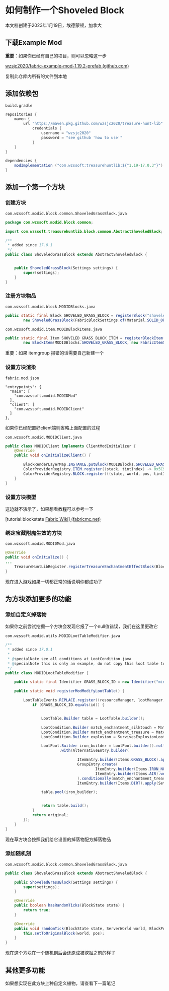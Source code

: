 # 如何制作一个Shoveled Block

本文档创建于2023年1月19日，埃德蒙顿，加拿大

## 下载Example Mod

**重要**：如果你已经有自己的项目，则可以忽略这一步

[wzsjc2020/fabric-example-mod-1.19.2-prefab (github.com)](https://github.com/wzsjc2020/fabric-example-mod-1.19.2-prefab)

复制此仓库内所有的文件到本地



## 添加依赖包

```
build.gradle
```

```java
repositories {
	maven {
		url "https://maven.pkg.github.com/wzsjc2020/treasure-hunt-lib"
            credentials {
                username = "wzsjc2020"
                password = "see github 'how to use'"
            }
	}
}

dependencies {
	modImplementation ("com.wzssoft:treasurehuntlib:${"1.19-17.0.3"}")
}
```



## 添加一个第一个方块

### 创建方块

```
com.wzssoft.modid.block.common.ShoveledGrassBlock.java
```

```java
package com.wzssoft.modid.block.common;

import com.wzssoft.treasurehuntlib.block.common.AbstractShoveledBlock;

/**
 * added since 17.0.1
 */
public class ShoveledGrassBlock extends AbstractShoveledBlock {


    public ShoveledGrassBlock(Settings settings) {
        super(settings);
    }
}
```



### 注册方块物品

```
com.wzssoft.modid.block.MODIDBlocks.java
```

```java
public static final Block SHOVELED_GRASS_BLOCK = registerBlock("shoveled_grass_block",
        new ShoveledGrassBlock(FabricBlockSettings.of(Material.SOLID_ORGANIC).strength(0.6f).sounds(BlockSoundGroup.GRASS)));
```

```
com.wzssoft.modid.item.MODIDBlockItems.java
```

```java
public static final Item SHOVELED_GRASS_BLOCK_ITEM = registerBlockItem("shoveled_grass_block",
        new BlockItem(MODIDBlocks.SHOVELED_GRASS_BLOCK, new FabricItemSettings().group(MODIDItemGroups.ExtraCraft).rarity(Rarity.COMMON)));
```

重要：如果 itemgroup 报错的话需要自己新建一个

### 设置方块渲染

```
fabric.mod.json
```

```
"entrypoints": {
  "main": [
    "com.wzssoft.modid.MODIDMod"
  ],
  "client": [
    "com.wzssoft.modid.MODIDClient"
  ]
},
```

如果你已经配置好client端则省略上面配置的过程



```
com.wzssoft.modid.MODIDClient.java
```

```java
public class MODIDClient implements ClientModInitializer {
    @Override
    public void onInitializeClient() {

        BlockRenderLayerMap.INSTANCE.putBlock(MODIDBlocks.SHOVELED_GRASS_BLOCK, RenderLayer.getCutout());
        ColorProviderRegistry.ITEM.register((stack, tintIndex) -> 0x5C9854, MODIDBlocks.SHOVELED_GRASS_BLOCK);
        ColorProviderRegistry.BLOCK.register(((state, world, pos, tintIndex) -> world.getColor(pos, BiomeColors.GRASS_COLOR)), MODIDBlocks.SHOVELED_GRASS_BLOCK);
    }
}
```



### 设置方块模型

这边就不演示了，如果想看教程可以参考一下

[tutorial:blockstate [Fabric Wiki\] (fabricmc.net)](https://fabricmc.net/wiki/tutorial:blockstate)

### 绑定宝藏附魔生效的方块

```
com.wzssoft.modid.MODIDMod.java
```

```java
@Override
public void onInitialize() {
...
    TreasureHuntLibRegister.registerTreasureEnchantmentEffectBlock(Blocks.GRASS_BLOCK,MODIDBlocks.SHOVELED_GRASS_BLOCK);
}
```

现在进入游戏如果一切都正常的话说明你都成功了

## 为方块添加更多的功能

### 添加自定义掉落物

如果你之前尝试挖掘一个方块会发现它报了一个null值错误，我们在这里更改它

```
com.wzssoft.modid.utils.MODIDLootTableModifier.java
```

```java
/**
 * added since 17.0.1
 *
 * @specialNote see all conditions at LootCondition.java
 * @specialNote this is only an example, do not copy this loot table to your own mod
 */
public class MODIDLootTableModifier {

    public static final Identifier GRASS_BLOCK_ID = new Identifier("minecraft", "blocks/grass_block");

    public static void registerModModifyLootTable() {

        LootTableEvents.REPLACE.register((resourceManager, lootManager, id, original, source) -> {
            if (GRASS_BLOCK_ID.equals(id)) {


                LootTable.Builder table = LootTable.builder();

                LootCondition.Builder match_enchantment_silktouch = MatchToolLootCondition.builder(ItemPredicate.Builder.create().enchantment(new EnchantmentPredicate(Enchantments.SILK_TOUCH, NumberRange.IntRange.exactly(1))));
                LootCondition.Builder match_enchantment_treasure = MatchToolLootCondition.builder(ItemPredicate.Builder.create().enchantment(new EnchantmentPredicate(TreasureHuntLibEnchantments.TREASURE, NumberRange.IntRange.exactly(1))));
                LootCondition.Builder explosion = SurvivesExplosionLootCondition.builder();

                LootPool.Builder iron_builder = LootPool.builder().rolls(ConstantLootNumberProvider.create(1.0f))
                        .with(AlternativeEntry.builder(

                                ItemEntry.builder(Items.GRASS_BLOCK).apply(SetCountLootFunction.builder(ConstantLootNumberProvider.create(1.0f))).conditionally(match_enchantment_silktouch),
                                GroupEntry.create(
                                        ItemEntry.builder(Items.IRON_NUGGET).weight(1).apply(SetCountLootFunction.builder(UniformLootNumberProvider.create(1.0f, 2.0f))),
                                        ItemEntry.builder(Items.AIR).weight(20)
                                ).conditionally(match_enchantment_treasure),
                                ItemEntry.builder(Items.DIRT).apply(SetCountLootFunction.builder(ConstantLootNumberProvider.create(1.0f))).conditionally(explosion)));

                table.pool(iron_builder);


                return table.build();
            }
            return original;
        });
    }
}

```

现在草方块会按照我们给它设置的掉落物配方掉落物品



### 添加随机刻

```
com.wzssoft.modid.block.common.ShoveledGrassBlock.java
```

```java
public class ShoveledGrassBlock extends AbstractShoveledBlock {

    public ShoveledGrassBlock(Settings settings) {
        super(settings);
    }

    @Override
    public boolean hasRandomTicks(BlockState state) {
        return true;
    }

    @Override
    public void randomTick(BlockState state, ServerWorld world, BlockPos pos, Random random) {
        this.setToOriginalBlock(world, pos);
    }
}
```

现在这个方块在一个随机刻后会还原成被挖掘之前的样子



## 其他更多功能

如果想实现在此方块上种自定义植物，请查看下一篇笔记

